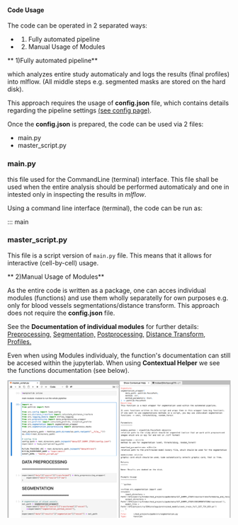 #### Code Usage

The code can be operated in 2 separated ways:

* 1) Fully automated pipeline
* 2) Manual Usage of Modules



** 1)Fully automated pipeline**

which analyzes entire study automaticaly and logs the results (final profiles) into mlflow. (All middle steps e.g. segmented masks are stored on the hard disk).

This approach requires the usage of **config.json** file, which contains details regarding the pipeline settings [(see config page)](config.md).

Once the **config.json** is prepared, the code can be used via 2 files:

* main.py
* master_script.py


### main.py

this file used for the CommandLine (terminal) interface. This file shall be used when the entire analysis should be performed automaticaly and one in intested only in inspecting the results in *mlflow*.

Using a command line interface (terminal), the code can be run as:


::: main


### master_script.py

This file is a script version of `main.py` file. This means that it allows for interactive (cell-by-cell) usage.


** 2)Manual Usage of Modules**

As the entire code is written as a package, one can acces individual modules (functions) and use them wholly separatelly for own purposes e.g. only for blood vessels segmentations/distance transform. This approach does not require the **config.json** file.

See the **Documentation of individual modules** for further details: [Preprocessing,](Modules/preprocessing.md) [Segmentation,](Modules/segmentation.md) [Postprocessing,](Modules/segmentation_postprocessing.md) [Distance Transform,](Modules/distance_transform.md) [Profiles.](Modules/profiles.md)

Even when using Modules individualy, the function's documentation can still be accesed within the jupyterlab. When using **Contextual Helper** we see the functions documentation (see below).

![](/images/docs.png)
